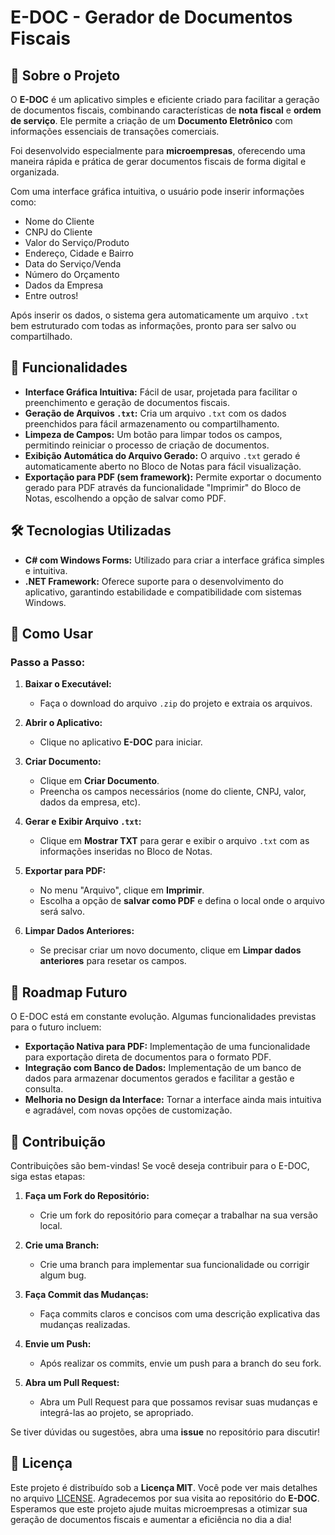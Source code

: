 # E-DOC - Gerador de Documentos Fiscais

## 📄 Sobre o Projeto

O **E-DOC** é um aplicativo simples e eficiente criado para facilitar a geração de documentos fiscais, combinando características de **nota fiscal** e **ordem de serviço**. Ele permite a criação de um **Documento Eletrônico** com informações essenciais de transações comerciais.

Foi desenvolvido especialmente para **microempresas**, oferecendo uma maneira rápida e prática de gerar documentos fiscais de forma digital e organizada.

Com uma interface gráfica intuitiva, o usuário pode inserir informações como:

- Nome do Cliente
- CNPJ do Cliente
- Valor do Serviço/Produto
- Endereço, Cidade e Bairro
- Data do Serviço/Venda
- Número do Orçamento
- Dados da Empresa
- Entre outros!

Após inserir os dados, o sistema gera automaticamente um arquivo `.txt` bem estruturado com todas as informações, pronto para ser salvo ou compartilhado.

## 🚀 Funcionalidades

- **Interface Gráfica Intuitiva:** Fácil de usar, projetada para facilitar o preenchimento e geração de documentos fiscais.
- **Geração de Arquivos `.txt`:** Cria um arquivo `.txt` com os dados preenchidos para fácil armazenamento ou compartilhamento.
- **Limpeza de Campos:** Um botão para limpar todos os campos, permitindo reiniciar o processo de criação de documentos.
- **Exibição Automática do Arquivo Gerado:** O arquivo `.txt` gerado é automaticamente aberto no Bloco de Notas para fácil visualização.
- **Exportação para PDF (sem framework):** Permite exportar o documento gerado para PDF através da funcionalidade "Imprimir" do Bloco de Notas, escolhendo a opção de salvar como PDF.

## 🛠 Tecnologias Utilizadas

- **C# com Windows Forms:** Utilizado para criar a interface gráfica simples e intuitiva.
- **.NET Framework:** Oferece suporte para o desenvolvimento do aplicativo, garantindo estabilidade e compatibilidade com sistemas Windows.

## 📝 Como Usar

### Passo a Passo:

1. **Baixar o Executável:**
   - Faça o download do arquivo `.zip` do projeto e extraia os arquivos.
   
2. **Abrir o Aplicativo:**
   - Clique no aplicativo **E-DOC** para iniciar.

3. **Criar Documento:**
   - Clique em **Criar Documento**.
   - Preencha os campos necessários (nome do cliente, CNPJ, valor, dados da empresa, etc).

4. **Gerar e Exibir Arquivo `.txt`:**
   - Clique em **Mostrar TXT** para gerar e exibir o arquivo `.txt` com as informações inseridas no Bloco de Notas.

5. **Exportar para PDF:**
   - No menu "Arquivo", clique em **Imprimir**.
   - Escolha a opção de **salvar como PDF** e defina o local onde o arquivo será salvo.

6. **Limpar Dados Anteriores:**
   - Se precisar criar um novo documento, clique em **Limpar dados anteriores** para resetar os campos.

## 📌 Roadmap Futuro

O E-DOC está em constante evolução. Algumas funcionalidades previstas para o futuro incluem:

- **Exportação Nativa para PDF:** Implementação de uma funcionalidade para exportação direta de documentos para o formato PDF.
- **Integração com Banco de Dados:** Implementação de um banco de dados para armazenar documentos gerados e facilitar a gestão e consulta.
- **Melhoria no Design da Interface:** Tornar a interface ainda mais intuitiva e agradável, com novas opções de customização.

## 🤝 Contribuição

Contribuições são bem-vindas! Se você deseja contribuir para o E-DOC, siga estas etapas:

1. **Faça um Fork do Repositório:**
   - Crie um fork do repositório para começar a trabalhar na sua versão local.

2. **Crie uma Branch:**
   - Crie uma branch para implementar sua funcionalidade ou corrigir algum bug.

3. **Faça Commit das Mudanças:**
   - Faça commits claros e concisos com uma descrição explicativa das mudanças realizadas.

4. **Envie um Push:**
   - Após realizar os commits, envie um push para a branch do seu fork.

5. **Abra um Pull Request:**
   - Abra um Pull Request para que possamos revisar suas mudanças e integrá-las ao projeto, se apropriado.

Se tiver dúvidas ou sugestões, abra uma **issue** no repositório para discutir!

## 📜 Licença

Este projeto é distribuído sob a **Licença MIT**. Você pode ver mais detalhes no arquivo [LICENSE](LICENSE).
Agradecemos por sua visita ao repositório do **E-DOC**. Esperamos que este projeto ajude muitas microempresas a otimizar sua geração de documentos fiscais e aumentar a eficiência no dia a dia!
